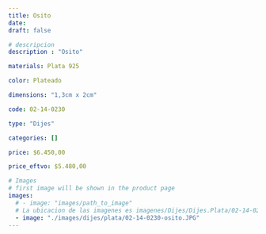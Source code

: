 ```yaml
---
title: Osito
date: 
draft: false

# descripcion
description : "Osito"

materials: Plata 925

color: Plateado

dimensions: "1,3cm x 2cm"

code: 02-14-0230

type: "Dijes"

categories: []

price: $6.450,00

price_eftvo: $5.480,00

# Images
# first image will be shown in the product page
images:
  # - image: "images/path_to_image"
  # La ubicacion de las imagenes es imagenes/Dijes/Dijes.Plata/02-14-0230-osito
  - image: "./images/dijes/plata/02-14-0230-osito.JPG"
---
```

